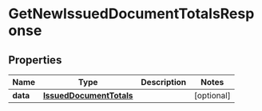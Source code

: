 # GetNewIssuedDocumentTotalsResponse

## Properties

Name | Type | Description | Notes
------------ | ------------- | ------------- | -------------
**data** | [**IssuedDocumentTotals**](IssuedDocumentTotals.md) |  | [optional] 


